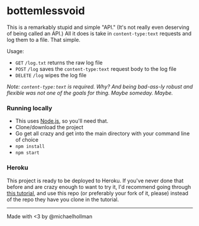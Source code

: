 # bottemlessvoid

This is a remarkably stupid and simple "API." (It's not really even deserving of being called an API.) All it does is take in `content-type:text` requests and log them to a file. That simple.

Usage:

 - `GET` `/log.txt` returns the raw log file
 - `POST` `/log` saves the `content-type:text` request body to the log file
 - `DELETE` `/log` wipes the log file

 *Note: `content-type:text` is required. Why? And being bad-ass-ly robust and flexible was not one of the goals for thing. Maybe someday. Maybe.*

### Running locally

 - This uses [Node.js](http://nodejs.org/), so you'll need that.
 - Clone/download the project
 - Go get all crazy and get into the main directory with your command line of choice
 - `npm install`
 - `npm start`

### Heroku

This project is ready to be deployed to Heroku. If you've never done that before and are crazy enough to want to try it, I'd recommend going through [this tutorial](https://devcenter.heroku.com/articles/getting-started-with-nodejs), and use this repo (or preferably your fork of it, please) instead of the repo they have you clone in the tutorial.

---

Made with <3 by @michaelhollman
